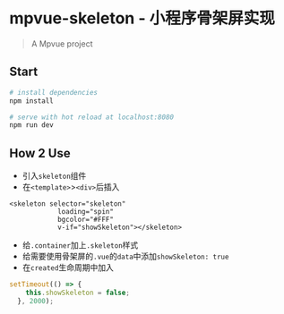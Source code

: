 # mpvue-skeleton - 小程序骨架屏实现

> A Mpvue project

## Start

```bash
# install dependencies
npm install

# serve with hot reload at localhost:8080
npm run dev
```

## How 2 Use

  - 引入`skeleton`组件
  - 在`<template>`>`<div>`后插入

  ```vue
  <skeleton selector="skeleton"
              loading="spin"
              bgcolor="#FFF"
              v-if="showSkeleton"></skeleton>
  ```

  - 给`.container`加上`.skeleton`样式
  - 给需要使用骨架屏的`.vue`的`data`中添加`showSkeleton: true`
  - 在`created`生命周期中加入
  ```js
  setTimeout(() => {
      this.showSkeleton = false;
    }, 2000);
  ```
